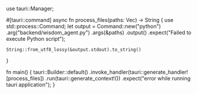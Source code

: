 use tauri::Manager;

#[tauri::command]
async fn process_files(paths: Vec<String>) -> String {
    use std::process::Command;
    let output = Command::new("python")
        .arg("backend/wisdom_agent.py")
        .args(&paths)
        .output()
        .expect("Failed to execute Python script");

    String::from_utf8_lossy(&output.stdout).to_string()
}

fn main() {
    tauri::Builder::default()
        .invoke_handler(tauri::generate_handler![process_files])
        .run(tauri::generate_context!())
        .expect("error while running tauri application");
}